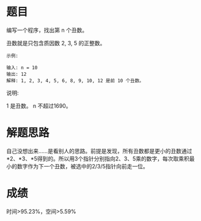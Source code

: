 # 题目
编写一个程序，找出第 n 个丑数。

丑数就是只包含质因数 2, 3, 5 的正整数。

    示例:
    
    输入: n = 10
    输出: 12
    解释: 1, 2, 3, 4, 5, 6, 8, 9, 10, 12 是前 10 个丑数。
说明:  

1 是丑数。
n 不超过1690。

# 解题思路
自己没想出来……是看别人的思路。前提是发现，所有丑数都是更小的丑数通过*2、*3、*5得到的。所以用3个指针分别指向2、3、5乘的数字，每次取乘积最小的数字作为下一个丑数，被选中的2/3/5指针向前走一位。
# 成绩
时间>95.23%，空间>5.59%